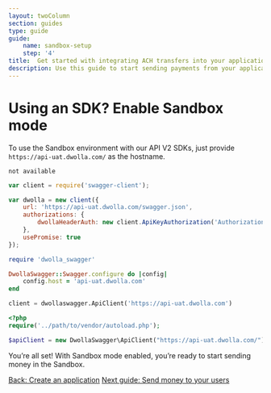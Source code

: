 ```yaml
---
layout: twoColumn
section: guides
type: guide
guide: 
    name: sandbox-setup
    step: '4'
title:  Get started with integrating ACH transfers into your application
description: Use this guide to start sending payments from your application by utilizing our open API with no per transaction fees. 
---
```


# Using an SDK? Enable Sandbox mode

To use the Sandbox environment with our API V2 SDKs, just provide `https://api-uat.dwolla.com/` as the hostname.

```raw
not available
```
```javascript
var client = require('swagger-client');

var dwolla = new client({
    url: 'https://api-uat.dwolla.com/swagger.json',
    authorizations: {
        dwollaHeaderAuth: new client.ApiKeyAuthorization('Authorization', 'Bearer your_token', 'header')
    },
    usePromise: true
});
```
```ruby
require 'dwolla_swagger'

DwollaSwagger::Swagger.configure do |config|
    config.host = 'api-uat.dwolla.com'
end
```
```python
client = dwollaswagger.ApiClient('https://api-uat.dwolla.com')
```
```php
<?php
require('../path/to/vendor/autoload.php');

$apiClient = new DwollaSwagger\ApiClient("https://api-uat.dwolla.com/");
```


You’re all set! With Sandbox mode enabled, you’re ready to start sending money in the Sandbox. 

<nav class="pager-nav">
    <a href="./02-create-application.html">Back: Create an application</a>
    <a href="/guides/send-money">Next guide: Send money to your users</a>
</nav>
